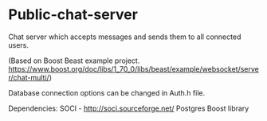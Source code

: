 # Public-chat-server
Chat server which accepts messages and sends them to all connected users. 

(Based on Boost Beast example project. https://www.boost.org/doc/libs/1_70_0/libs/beast/example/websocket/server/chat-multi/)

Database connection options can be changed in Auth.h file.

Dependencies:
   SOCI - http://soci.sourceforge.net/
   Postgres
   Boost library


